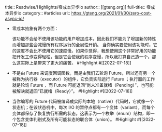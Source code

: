 title:: Readwise/Highlights/零成本异步io
author:: [[gteng.org]]
full-title:: 零成本异步io
category:: #articles
url:: https://gteng.org/2021/01/30/zero-cost-async-io/

- 零成本抽象有两个方面：
  
  该功能不会给不使用该功能的用户增加成本，因此我们不能为了增加新的特性而增加那些会减慢所有程序运行的全局性开销。
  当你确实要使用该功能时，它的速度不会比不使用它的速度慢。如果你觉得，我想使用这个非常好用的功能把开发工作变得轻松，但是它会使我的程序变慢，所以我打算自己造一个，那么这实际上是带来了更大的痛苦。 #Highlight #[[2022-07-18]]
- 不是由 Future 来调度回调函数，而是由我们去轮询 Future，所以还有另一个被称为执行器（executor）的组件，它负责实际运行 Future ；执行器的工作就是轮询 Future ，而 Future 可能返回“尚未准备就绪（Pending）”，也可能被解决就返回“已就绪（Ready）”。 #Highlight #[[2022-07-18]]
- 当你编写的 Future 代码被编译成实际的本地（native）代码时，它就像一个状态机；在该状态机中，每次 I/O 的暂停点都有一个变体（variant），而每个变体都保存了恢复执行所需的状态。这表示为一个枚举（enum）结构，即一个包含变体判别式及所有可能状态的联合体（union）。 #Highlight #[[2022-07-18]]